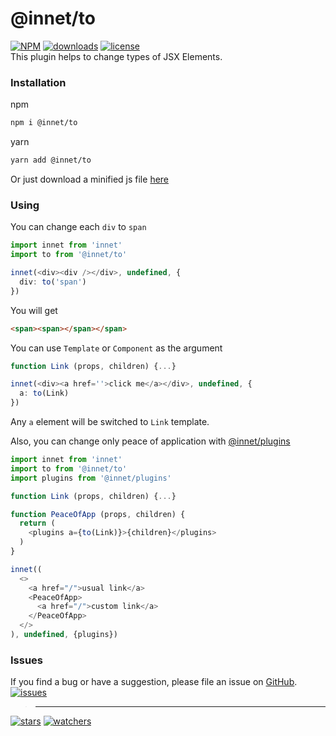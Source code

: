 # @innet/to
[![NPM](https://img.shields.io/npm/v/@innet/to.svg)](https://github.com/d8corp/innet-to/blob/master/CHANGELOG.md)
[![downloads](https://img.shields.io/npm/dm/@innet/to.svg)](https://www.npmjs.com/package/@innet/to)
[![license](https://img.shields.io/npm/l/@innet/to)](https://github.com/d8corp/innet-to/blob/master/LICENSE)  
This plugin helps to change types of JSX Elements.

### Installation
npm
```bash
npm i @innet/to
```
yarn
```bash
yarn add @innet/to
```

Or just download a minified js file
[here](https://github.com/d8corp/innet-to/blob/master/lib/innet-to.min.js)

### Using
You can change each `div` to `span`
```typescript jsx
import innet from 'innet'
import to from '@innet/to'

innet(<div><div /></div>, undefined, {
  div: to('span')
})
```
You will get
```html
<span><span></span></span>
```
You can use `Template` or `Component` as the argument
```typescript jsx
function Link (props, children) {...}

innet(<div><a href=''>click me</a></div>, undefined, {
  a: to(Link)
})
```
Any `a` element will be switched to `Link` template.

Also, you can change only peace of application with [@innet/plugins](https://www.npmjs.com/package/@innet/plugins)
```typescript jsx
import innet from 'innet'
import to from '@innet/to'
import plugins from '@innet/plugins'

function Link (props, children) {...}

function PeaceOfApp (props, children) {
  return (
    <plugins a={to(Link)}>{children}</plugins>
  )
}

innet((
  <>
    <a href="/">usual link</a>
    <PeaceOfApp>
      <a href="/">custom link</a>
    </PeaceOfApp>
  </>
), undefined, {plugins})
```

### Issues
If you find a bug or have a suggestion, please file an issue on [GitHub](https://github.com/d8corp/innet-to/issues).  
[![issues](https://img.shields.io/github/issues-raw/d8corp/innet-to)](https://github.com/d8corp/innet-to/issues)
> ---
[![stars](https://img.shields.io/github/stars/d8corp/innet-to?style=social)](https://github.com/d8corp/innet-to/stargazers)
[![watchers](https://img.shields.io/github/watchers/d8corp/innet-to?style=social)](https://github.com/d8corp/innet-to/watchers)
